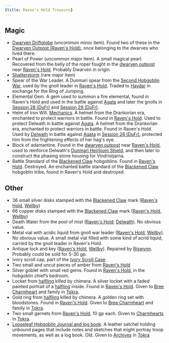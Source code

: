 ```yaml
---
{title: Raven's Hold Treasure}
---
```

## Magic

- [Dwarven Driftglobe](<../../../things/magic-items/dwarven-driftglobe.md>) (uncommon minor item). Found two of these in the [Dwarven Outpost (Raven's Hold)](<../../../gazetteer/greater-dunmar/dunmari-basin/dwarven-outpost-raven-s-hold.md>), once belonging to the dwarves who lived there. 
- Pearl of Power (uncommon major item).  A small magical pearl. Recovered from the belly of the roper fought in the [dwarven outpost](<../../../gazetteer/greater-dunmar/dunmari-basin/dwarven-outpost-raven-s-hold.md>) near [Raven's Hold](<../../../gazetteer/greater-dunmar/dunmari-basin/raven-s-hold.md>). Probably Dwarven in origin. 
- [Shatterstorm](<../treasure/shatterstorm.md>) (rare major item)
- Spear of the War Leader. A Dunmari spear from the [Second Hobgoblin War](<../../../events/1600s/second-hobgoblin-war.md>), used by the gnoll leader in [Raven's Hold](<../../../gazetteer/greater-dunmar/dunmari-basin/raven-s-hold.md>). Traded to [Havdar](<../../../people/dunmari/havdar.md>) in exchange for the Ring of Jumping. 
- Elemental Gem. A gem used to summon a fire elemental, found in Raven's Hold and used in the battle against [Agata](<../../../people/fey/agata.md>) and later the gnolls in [Session 28 (DuFr)](<../session-notes/session-28-dufr.md>) and [Session 29 (DuFr)](<../session-notes/session-29-dufr.md>). 
- Helm of Iron Will. [Mechanics](https://www.dndbeyond.com/magic-items/2341102-helm-of-iron-will). A helmet from the Drankorian era, enchanted to protect warriors in battle. Found in [Raven's Hold](<../../../gazetteer/greater-dunmar/dunmari-basin/raven-s-hold.md>). Used to protect Delwath in battle against [Agata](<../../../people/fey/agata.md>).  A helmet from the Drankorian era, enchanted to protect warriors in battle. Found in Raven's Hold. Used by [Delwath](<../../../people/pcs/dunmar-fellowship/delwath.md>) in battle against [Agata](<../../../people/fey/agata.md>) in [Session 28 (DuFr)](<../session-notes/session-28-dufr.md>), protected him from the frightening effects of her hag's eye. 
- Block of adamantine. Found in the [dwarven outpost](<../../../gazetteer/greater-dunmar/dunmari-basin/dwarven-outpost-raven-s-hold.md>) near [Raven's Hold](<../../../gazetteer/greater-dunmar/dunmari-basin/raven-s-hold.md>), used to reinforce Delwath's [Dunmari Heirloom Shield](<../treasure/dunmari-heirloom-shield.md>), and then later to construct the phasing stone housing for Vindristjarna.
- Battle Standard of the [Blackened Claw](<../../../groups/hobgoblin-clans/blackened-claw.md>) hobgoblins. Found in [Raven's Hold](<../../../gazetteer/greater-dunmar/dunmari-basin/raven-s-hold.md>). Destroyed. An enchanted battle standard of the [Blackened Claw](<../../../groups/hobgoblin-clans/blackened-claw.md>) hobgoblin tribe, found in Raven's Hold and destroyed. 
## Other

- 36 small silver disks stamped with the [Blackened Claw](<../../../groups/hobgoblin-clans/blackened-claw.md>) mark ([Raven's Hold](<../../../gazetteer/greater-dunmar/dunmari-basin/raven-s-hold.md>), [Wellby](<../../../people/pcs/dunmar-fellowship/wellby.md>))
- 66 copper disks stamped with the [Blackened Claw](<../../../groups/hobgoblin-clans/blackened-claw.md>) mark ([Raven's Hold](<../../../gazetteer/greater-dunmar/dunmari-basin/raven-s-hold.md>), [Wellby](<../../../people/pcs/dunmar-fellowship/wellby.md>))
- Death Water from the pool of mist ([Raven's Hold](<../../../gazetteer/greater-dunmar/dunmari-basin/raven-s-hold.md>); [Delwath](<../../../people/pcs/dunmar-fellowship/delwath.md>)). No obvious value. 
- Metal vial with acidic liquid from gnoll war leader ([Raven's Hold](<../../../gazetteer/greater-dunmar/dunmari-basin/raven-s-hold.md>), [Wellby](<../../../people/pcs/dunmar-fellowship/wellby.md>)). No obvious value. A small metal vial filled with some kind of acrid liquid, carried by the gnoll leader in Raven's Hold.  
- Antique lock and key ([Raven's Hold](<../../../gazetteer/greater-dunmar/dunmari-basin/raven-s-hold.md>), [Wellby](<../../../people/pcs/dunmar-fellowship/wellby.md>)). Repaired by [Riswynn](<../../../people/pcs/dunmar-fellowship/riswynn.md>). Probably could be sold for 5-30 gp. 
- Ivory scroll cap, part of the [Ivory Scroll Case](<../treasure/ivory-scroll-case.md>)
- Two small and uncut pieces of amber from [Raven's Hold](<../../../gazetteer/greater-dunmar/dunmari-basin/raven-s-hold.md>)
- Silver goblet with small red gems. Found in [Raven's Hold](<../../../gazetteer/greater-dunmar/dunmari-basin/raven-s-hold.md>), in the hobgoblin chief’s bedroom.
- Locket from [halfling](<../../../species/children-of-the-embodied-gods/halflings/halflings.md>) killed by chimera. A silver locket with a faded painted portrait of a [halfling](<../../../species/children-of-the-embodied-gods/halflings/halflings.md>) inside. Found in [Raven's Hold](<../../../gazetteer/greater-dunmar/dunmari-basin/raven-s-hold.md>). Given to [Bree Charmheart](<../../../people/halflings/bree-charmheart.md>) and family in [Tokra](<../../../gazetteer/greater-dunmar/realms/dunmar/central-dunmar/tokra/tokra.md>).
- Gold ring from [halfling](<../../../species/children-of-the-embodied-gods/halflings/halflings.md>) killed by chimera. A golden ring set with bloodstones. Found in [Raven's Hold](<../../../gazetteer/greater-dunmar/dunmari-basin/raven-s-hold.md>). Given to [Bree Charmheart](<../../../people/halflings/bree-charmheart.md>) and family in [Tokra](<../../../gazetteer/greater-dunmar/realms/dunmar/central-dunmar/tokra/tokra.md>). 
- Two small garnets from [Raven's Hold](<../../../gazetteer/greater-dunmar/dunmari-basin/raven-s-hold.md>), 10 gp each. Given to [Charmhearts](<../../../groups/halfling-families/charmhearts.md>) in [Tokra](<../../../gazetteer/greater-dunmar/realms/dunmar/central-dunmar/tokra/tokra.md>).
- [Looseleaf Hobgoblin Journal and log book](<../letters-and-notes/hobgoblin-notes-from-raven-s-hold.md>). A leather satchel holding unbound pages that include notes and sketches that might portray troop movements, as well as a log book. Old. Given to [Archives](<../../../gazetteer/greater-dunmar/realms/dunmar/central-dunmar/tokra/archives.md>) in [Tokra](<../../../gazetteer/greater-dunmar/realms/dunmar/central-dunmar/tokra/tokra.md>)